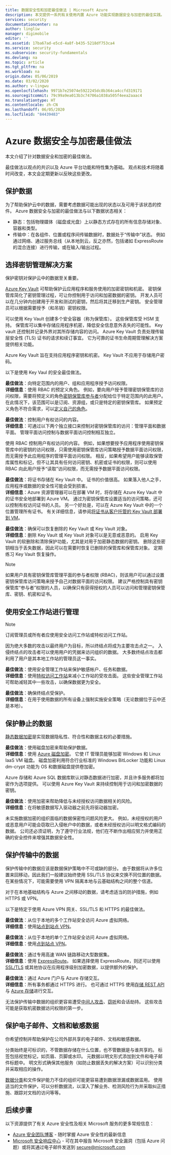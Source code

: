 ```yaml
---
title: 数据安全性和加密最佳做法 | Microsoft Azure
description: 本文提供一系列有关使用内置 Azure 功能实现数据安全与加密的最佳实践。
services: security
documentationcenter: na
author: lingliw
manager: digimobile
editor: ''
ms.assetid: 17ba67ad-e5cd-4a8f-b435-5218df753ca4
ms.service: security
ms.subservice: security-fundamentals
ms.devlang: na
ms.topic: article
ms.tgt_pltfrm: na
ms.workload: na
origin.date: 05/06/2019
ms.date: 03/02/2020
ms.author: v-lingwu
ms.openlocfilehash: 9971b7e25074e5922245dc8b364ca4ccfd319171
ms.sourcegitcommit: 79c99a9ea013b3c74706a1038a505f4eea2aaac4
ms.translationtype: HT
ms.contentlocale: zh-CN
ms.lasthandoff: 06/05/2020
ms.locfileid: "84439483"
---
```

# <a name="azure-data-security-and-encryption-best-practices"></a>Azure 数据安全与加密最佳做法
本文介绍了针对数据安全和加密的最佳做法。

最佳做法以观点的共识以及 Azure 平台功能和特性集为基础。 观点和技术将随着时间改变，本文会定期更新以反映这些更改。

## <a name="protect-data"></a>保护数据
为了帮助保护云中的数据，需要考虑数据可能出现的状态以及可用于该状态的控件。 Azure 数据安全与加密的最佳做法与以下数据状态相关：

- 静态：包括物理媒体（磁盘或光盘）上以静态方式存在的所有信息存储对象、容器和类型。
- 传输中：在各组件、位置或程序间传输数据时，数据处于“传输中”状态。 例如通过网络、通过服务总线（从本地到云，反之亦然，包括诸如 ExpressRoute 的混合连接）进行传输，或在输入/输出过程。

## <a name="choose-a-key-management-solution"></a>选择密钥管理解决方案

保护密钥对保护云中的数据至关重要。

[Azure Key Vault](/key-vault/key-vault-overview) 可帮助保护云应用程序和服务使用的加密密钥和机密。 密钥保管库简化了密钥管理过程，可让你控制用于访问和加密数据的密钥。 开发人员可以在几分钟内创建用于开发和测试的密钥，然后将其迁移到生产密钥。 安全管理员可以根据需要授予（和吊销）密钥权限。

可以使用 Key Vault 创建多个安全容器（称为保管库）。 这些保管库受 HSM 支持。 保管库可以集中存储应用程序机密，降低安全信息意外丢失的可能性。 Key vault 还控制并记录外界对其所存储内容的访问。 Azure Key Vault 负责处理传输层安全性 (TLS) 证书的请求和续订事宜。 它为可靠的证书生命周期管理解决方案提供相关功能。

Azure Key Vault 旨在支持应用程序密钥和机密。 Key Vault 不应用于存储用户密码。

以下是使用 Key Vaul 的安全最佳做法。

**最佳做法**：向特定范围内的用户、组和应用程序授予访问权限。   
**详细信息**：使用 RBAC 的预定义角色。 例如，要向用户授予管理密钥保管库的访问权限，需要将预定义的角色[密钥保管库参与者](/role-based-access-control/built-in-roles)分配给位于特定范围内的此用户。 在此情况下，该范围可以是订阅、资源组，或只是特定的密钥保管库。 如果预定义角色不符合需求，可以[定义自己的角色](/role-based-access-control/custom-roles)。

**最佳做法**：控制用户有权访问的内容。   
**详细信息**：可通过以下两个独立接口来控制对密钥保管库的访问：管理平面和数据平面。 管理平面访问控制与数据平面访问控制相互独立。

使用 RBAC 控制用户有权访问的内容。 例如，如果想要授予应用程序使用密钥保管库中的密钥的访问权限，只需使用密钥保管库访问策略授予数据平面访问权限，而无需授予此应用程序的管理平面访问权限。 相反，如果希望用户能够读取保管库属性和标记，但不让其具有任何访问密钥、机密或证书的权限，则可以使用 RBAC 向此用户授予“读取”访问权限，而无需授予数据平面访问权限。

**最佳做法**：将证书存储在 Key Vault 中。 证书的价值很高。 如果落入他人之手，应用程序或数据的安全性可能会受到损害。   
**详细信息**：Azure 资源管理器可以在部署 VM 时，将存储在 Azure Key Vault 中的证书安全地部署到 Azure VM。 通过为密钥保管库设置适当的访问策略，还可以控制有权访问证书的人员。 另一个好处是，可以在 Azure Key Vault 中的一个位置管理所有证书。 有关详细信息，请参阅[将证书从客户托管的 Key Vault 部署到 VM](https://blogs.technet.microsoft.com/kv/2016/09/14/updated-deploy-certificates-to-vms-from-customer-managed-key-vault/)。

**最佳做法**：确保可以恢复删除的 Key Vault 或 Key Vault 对象。   
**详细信息**：删除 Key Vault 或 Key Vault 对象可以是无意或恶意的。 启用 Key Vault 的软删除和清除保护功能，尤其是对用于加密静态数据的密钥。 删除这些密钥相当于丢失数据，因此可以在需要时恢复已删除的保管库和保管库对象。 定期练习 Key Vault 恢复操作。

> [!NOTE]
> 如果用户具有密钥保管库管理平面的参与者权限 (RBAC)，则该用户可以通过设置密钥保管库访问策略来授予自己对数据平面的访问权限。 建议严格控制具有密钥保管库“参与者”权限的人员，以确保只有获得授权的人员可以访问和管理密钥保管库、密钥、机密和证书。
>
>

## <a name="manage-with-secure-workstations"></a>使用安全工作站进行管理

> [!NOTE]
> 订阅管理员或所有者应使用安全访问工作站或特权访问工作站。
>
>

因为绝大多数的攻击以最终用户为目标，所以终结点将成为主要攻击点之一。 入侵终结点的攻击者可以使用用户的凭据来访问组织的数据。 大多数终结点攻击都利用了用户是其本地工作站的管理员这一事实。

**最佳做法**：使用安全管理工作站来保护敏感帐户、任务和数据。   
**详细信息**：使用[特权访问工作站](https://technet.microsoft.com/library/mt634654.aspx)来减小工作站的受攻击面。 这些安全管理工作站可帮助减轻其中一些攻击，以确保数据更为安全。

**最佳做法**：确保终结点受保护。   
**详细信息**：在用于使用数据的所有设备上强制实施安全策略（无论数据位于云中还是本地）。

## <a name="protect-data-at-rest"></a>保护静止的数据

[静态数据加密](https://cloudblogs.microsoft.com/microsoftsecure/2015/09/10/cloud-security-controls-series-encrypting-data-at-rest/)是实现数据隐私性、符合性和数据主权的必要措施。

**最佳做法**：使用磁盘加密来帮助保护数据。   
**详细信息**：使用 [Azure 磁盘加密](/security/azure-security-disk-encryption-overview)。 它使 IT 管理员能够加密 Windows 和 Linux IaaS VM 磁盘。 磁盘加密利用符合行业标准的 Windows BitLocker 功能和 Linux dm-crypt 功能为 OS 和数据磁盘提供卷加密。

Azure 存储和 Azure SQL 数据库默认对静态数据进行加密，并且许多服务都将加密作为选项提供。 可以使用 Azure Key Vault 来持续控制用于访问和加密数据的密钥。

**最佳做法**：使用加密来帮助降低与未经授权访问数据相关的风险。   
**详细信息**：在将敏感数据写入驱动器之前先将驱动器加密。

未实施数据加密的组织面临的数据保密性问题风险更大。 例如，未经授权的用户或恶意用户可能会窃取已入侵帐户中的数据，或者未经授权访问以明文格式编码的数据。 公司还必须证明，为了遵守行业法规，他们在不断作出相应努力并使用正确的安全控件来增强其数据安全性。

## <a name="protect-data-in-transit"></a>保护传输中的数据

保护传输中的数据应该是数据保护策略中不可或缺的部分。 由于数据将从许多位置来回移动，因此我们一般建议始终使用 SSL/TLS 协议来交换不同位置的数据。 在某些情况下，可能需要使用 VPN 隔离本地与云基础结构之间的整个信道。

对于在本地基础结构与 Azure 之间移动的数据，请考虑适当的防护措施，例如 HTTPS 或 VPN。

以下是特定于使用 Azure VPN 网关、SSL/TLS 和 HTTPS 的最佳做法。

**最佳做法**：从位于本地的多个工作站安全访问 Azure 虚拟网络。   
**详细信息**：使用[站点到站点 VPN](/vpn-gateway/vpn-gateway-howto-site-to-site-resource-manager-portal)。

**最佳做法**：从位于本地的单个工作站安全访问 Azure 虚拟网络。   
**详细信息**：使用[点到站点 VPN](/vpn-gateway/vpn-gateway-point-to-site-create)。

**最佳做法**：通过专用高速 WAN 链路移动大型数据集。   
**详细信息**：使用 [ExpressRoute](/expressroute/expressroute-introduction)。 如果选择使用 ExpressRoute，则还可以使用 [SSL/TLS](https://support.microsoft.com/kb/257591) 或其他协议在应用程序级别加密数据，以提供额外的保护。

**最佳做法**：通过 Azure 门户与 Azure 存储交互。   
**详细信息**：所有事务都通过 HTTPS 进行。 也可通过 HTTPS 使用[存储 REST API](https://msdn.microsoft.com/library/azure/dd179355.aspx) 与 [Azure 存储](https://www.azure.cn/pricing/details/storage/)进行交互。

无法保护传输中数据的组织更容易遭受[中间人攻击](https://technet.microsoft.com/library/gg195821.aspx)、[窃听](https://technet.microsoft.com/library/gg195641.aspx)和会话劫持。 这些攻击可能是获取机密数据访问权限的第一步。

## <a name="secure-email-documents-and-sensitive-data"></a>保护电子邮件、文档和敏感数据

你希望控制并帮助保护在公司外部共享的电子邮件、文档和敏感数据。 

分类始终是可标识的，不管数据存储在什么位置，也不管数据是与谁共享的。 标签包括视觉标记，如页眉、页脚或水印。 元数据以明文形式添加到文件和电子邮件标题中。 明文形式确保其他服务（如防止数据丢失的解决方案）可以识别分类并采取相应的操作。


[数据分类](https://download.microsoft.com/download/0/A/3/0A3BE969-85C5-4DD2-83B6-366AA71D1FE3/Data-Classification-for-Cloud-Readiness.pdf)和文件保护能力不佳的组织可能更容易遭到数据泄漏或数据滥用。 使用适当的文件保护，可以分析数据流，以深入了解业务、检测风险行为并采取纠正措施、跟踪对文档的访问等等。

## <a name="next-steps"></a>后续步骤

以下资源提供了有关 Azure 安全性及相关 Microsoft 服务的更多常规信息：
* [Azure 安全团队博客](https://blogs.msdn.microsoft.com/azuresecurity/) - 随时掌握 Azure 安全性的最新信息
* [Microsoft 安全响应中心](https://technet.microsoft.com/library/dn440717.aspx) - 可在其中报告 Microsoft 安全漏洞（包括 Azure 问题）或将其通过电子邮件发送到 secure@microsoft.com

